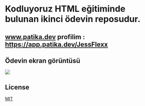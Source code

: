   # Kodluyoruz HTML eğitiminde bulunan ikinci ödevin reposudur.
  ##  www.patika.dev profilim : https://app.patika.dev/JessFlexx
  ## Ödevin ekran görüntüsü

   ![](images/SS-%C3%B6dev2.PNG)
## License
[MIT](https://choosealicense.com/licenses/mit/)

